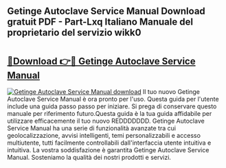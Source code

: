 ## Getinge Autoclave Service Manual Download gratuit PDF - Part-Lxq Italiano Manuale del proprietario del servizio wikk0

# <h2><a href="http://dfeetn.blite.top/?on=Getinge+Autoclave+Service+Manual">🔗Download 👉🔴 Getinge Autoclave Service Manual</a></h2>

[![Getinge Autoclave Service Manual download](https://i.imgur.com/lujVjoI.png)](http://dfeetn.blite.top/?on=Getinge+Autoclave+Service+Manual)
Il tuo nuovo Getinge Autoclave Service Manual è ora pronto per l'uso. Questa guida per l'utente include una guida passo passo per iniziare. Si prega di conservare questo manuale per riferimento futuro.Questa guida è la tua guida affidabile per utilizzare efficacemente il tuo nuovo REDDDDDDD. Getinge Autoclave Service Manual ha una serie di funzionalità avanzate tra cui geolocalizzazione, avvisi intelligenti, temi personalizzabili e accesso multiutente, tutti facilmente controllabili dall'interfaccia utente intuitiva e intuitiva. La vostra soddisfazione è garantita Getinge Autoclave Service Manual. Sosteniamo la qualità dei nostri prodotti e servizi.
